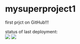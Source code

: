 # mysuperproject1
first prjct on GitHub!!!

status of last deployment:<br>
<img src="https://github.com/Danspb77/mysuperproject1/blob/main/.github/workflows/blank/badge.svg?branch=master">
<img src="https://yandex.ru/images/search?from=tabbar&img_url=http%3A%2F%2Fmiro.medium.com%2Fmax%2F3076%2F1*aTwZZbReO89DivnJUoWwWA.png&lr=2&pos=1&rpt=simage&text=%D0%BA%D0%B0%D0%BA%20%D0%BF%D0%BE%D1%81%D1%82%D0%B0%D0%B2%D0%B8%D1%82%D1%8C%20%D0%B8%D0%B7%D0%BE%D0%B1%D1%80%D0%B0%D0%B6%D0%B5%D0%BD%D0%B8%D0%B5%20%D0%BD%D0%B0%20readme%20%D1%84%D0%B0%D0%B9%D0%BB%20%D0%B2%20github">
<br>
